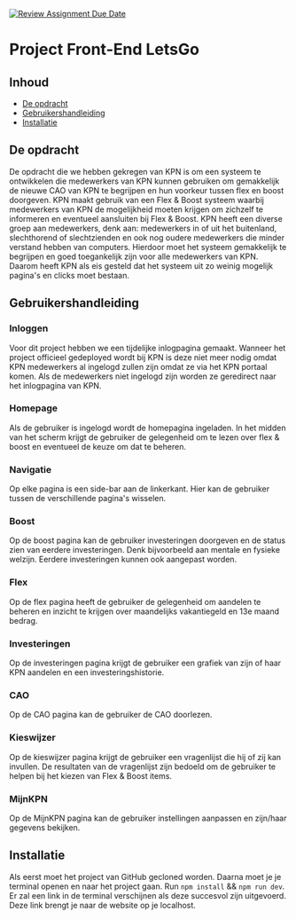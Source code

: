 [![Review Assignment Due Date](https://classroom.github.com/assets/deadline-readme-button-22041afd0340ce965d47ae6ef1cefeee28c7c493a6346c4f15d667ab976d596c.svg)](https://classroom.github.com/a/FJIjuiVt)

# Project Front-End LetsGo
## Inhoud
* [De opdracht](#de-opdracht)
* [Gebruikershandleiding](#gebruikershandleiding)
* [Installatie](#installatie)

## De opdracht
De opdracht die we hebben gekregen van KPN is
om een systeem te ontwikkelen die medewerkers
van KPN kunnen gebruiken om gemakkelijk de nieuwe CAO van 
KPN te begrijpen en hun voorkeur tussen flex en boost doorgeven.
KPN maakt gebruik van een Flex & Boost systeem waarbij medewerkers
van KPN de mogelijkheid moeten krijgen om zichzelf te informeren
en eventueel aansluiten bij Flex & Boost.
KPN heeft een diverse groep aan medewerkers, denk aan: medewerkers in of uit het buitenland,
slechthorend of slechtzienden en ook nog oudere medewerkers die minder verstand hebben
van computers. 
Hierdoor moet het systeem gemakkelijk te begrijpen en goed toegankelijk zijn voor alle 
medewerkers van KPN.
Daarom heeft KPN als eis gesteld dat het systeem
uit zo weinig mogelijk pagina's en clicks moet bestaan.

## Gebruikershandleiding
### Inloggen
Voor dit project hebben we een tijdelijke inlogpagina gemaakt.
Wanneer het project officieel gedeployed wordt bij KPN is deze niet
meer nodig omdat KPN medewerkers al ingelogd zullen zijn omdat
ze via het KPN portaal komen.
Als de medewerkers niet ingelogd zijn worden ze geredirect
naar het inlogpagina van KPN.
### Homepage
Als de gebruiker is ingelogd wordt de homepagina ingeladen.
In het midden van het scherm krijgt de gebruiker de gelegenheid
om te lezen over flex & boost en eventueel de keuze om dat te beheren.
### Navigatie
Op elke pagina is een side-bar aan de linkerkant.
Hier kan de gebruiker tussen de verschillende pagina's wisselen.
### Boost
Op de boost pagina kan de gebruiker investeringen doorgeven en 
de status zien van eerdere investeringen. Denk bijvoorbeeld aan mentale en fysieke welzijn.
Eerdere investeringen kunnen ook aangepast worden.
### Flex
Op de flex pagina heeft de gebruiker de gelegenheid om
aandelen te beheren en inzicht te krijgen over maandelijks vakantiegeld en 13e maand bedrag.
### Investeringen
Op de investeringen pagina krijgt de gebruiker een grafiek van
zijn of haar KPN aandelen en een investeringshistorie.
### CAO
Op de CAO pagina kan de gebruiker de CAO doorlezen.
### Kieswijzer
Op de kieswijzer pagina krijgt de gebruiker
een vragenlijst die hij of zij kan invullen. 
De resultaten van de vragenlijst zijn bedoeld om de gebruiker te
helpen bij het kiezen van Flex & Boost items.
### MijnKPN
Op de MijnKPN pagina kan de gebruiker instellingen aanpassen
en zijn/haar gegevens bekijken.

## Installatie
Als eerst moet het project van GitHub gecloned worden.
Daarna moet je je terminal openen en naar het project gaan. 
Run `npm install` && `npm run dev`. 
Er zal een link in de terminal verschijnen als deze succesvol zijn uitgevoerd.
Deze link brengt je naar de website op je localhost.
